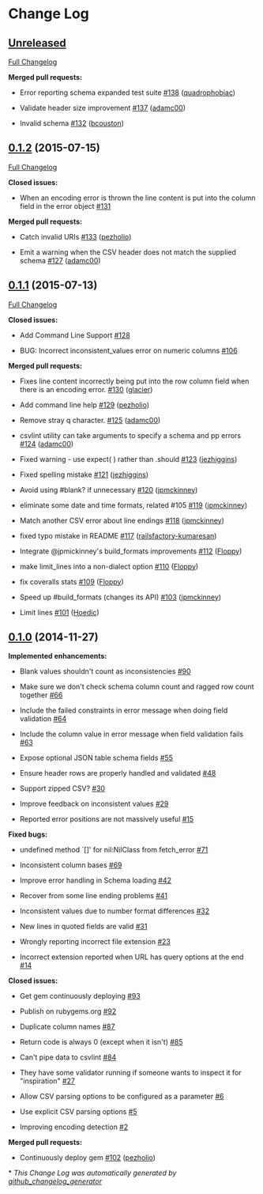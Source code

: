 # Change Log

## [Unreleased](https://github.com/theodi/csvlint.rb/tree/HEAD)

[Full Changelog](https://github.com/theodi/csvlint.rb/compare/0.1.2...HEAD)

**Merged pull requests:**

- Error reporting schema expanded test suite [\#138](https://github.com/theodi/csvlint.rb/pull/138) ([quadrophobiac](https://github.com/quadrophobiac))

- Validate header size improvement [\#137](https://github.com/theodi/csvlint.rb/pull/137) ([adamc00](https://github.com/adamc00))

- Invalid schema [\#132](https://github.com/theodi/csvlint.rb/pull/132) ([bcouston](https://github.com/bcouston))

## [0.1.2](https://github.com/theodi/csvlint.rb/tree/0.1.2) (2015-07-15)

[Full Changelog](https://github.com/theodi/csvlint.rb/compare/0.1.1...0.1.2)

**Closed issues:**

- When an encoding error is thrown the line content is put into the column field in the error object [\#131](https://github.com/theodi/csvlint.rb/issues/131)

**Merged pull requests:**

- Catch invalid URIs [\#133](https://github.com/theodi/csvlint.rb/pull/133) ([pezholio](https://github.com/pezholio))

- Emit a warning when the CSV header does not match the supplied schema [\#127](https://github.com/theodi/csvlint.rb/pull/127) ([adamc00](https://github.com/adamc00))

## [0.1.1](https://github.com/theodi/csvlint.rb/tree/0.1.1) (2015-07-13)

[Full Changelog](https://github.com/theodi/csvlint.rb/compare/0.1.0...0.1.1)

**Closed issues:**

- Add Command Line Support [\#128](https://github.com/theodi/csvlint.rb/issues/128)

- BUG: Incorrect inconsistent\_values error on numeric columns [\#106](https://github.com/theodi/csvlint.rb/issues/106)

**Merged pull requests:**

- Fixes line content incorrectly being put into the row column field when there is an encoding error. [\#130](https://github.com/theodi/csvlint.rb/pull/130) ([glacier](https://github.com/glacier))

- Add command line help [\#129](https://github.com/theodi/csvlint.rb/pull/129) ([pezholio](https://github.com/pezholio))

- Remove stray q character. [\#125](https://github.com/theodi/csvlint.rb/pull/125) ([adamc00](https://github.com/adamc00))

- csvlint utility can take arguments to specify a schema and pp errors [\#124](https://github.com/theodi/csvlint.rb/pull/124) ([adamc00](https://github.com/adamc00))

- Fixed warning - use expect\( \) rather than .should [\#123](https://github.com/theodi/csvlint.rb/pull/123) ([jezhiggins](https://github.com/jezhiggins))

- Fixed spelling mistake [\#121](https://github.com/theodi/csvlint.rb/pull/121) ([jezhiggins](https://github.com/jezhiggins))

- Avoid using \#blank? if unnecessary [\#120](https://github.com/theodi/csvlint.rb/pull/120) ([jpmckinney](https://github.com/jpmckinney))

- eliminate some date and time formats, related \#105 [\#119](https://github.com/theodi/csvlint.rb/pull/119) ([jpmckinney](https://github.com/jpmckinney))

- Match another CSV error about line endings [\#118](https://github.com/theodi/csvlint.rb/pull/118) ([jpmckinney](https://github.com/jpmckinney))

- fixed typo mistake in README [\#117](https://github.com/theodi/csvlint.rb/pull/117) ([railsfactory-kumaresan](https://github.com/railsfactory-kumaresan))

- Integrate @jpmickinney's build\_formats improvements [\#112](https://github.com/theodi/csvlint.rb/pull/112) ([Floppy](https://github.com/Floppy))

- make limit\_lines into a non-dialect option [\#110](https://github.com/theodi/csvlint.rb/pull/110) ([Floppy](https://github.com/Floppy))

- fix coveralls stats [\#109](https://github.com/theodi/csvlint.rb/pull/109) ([Floppy](https://github.com/Floppy))

- Speed up \#build\_formats \(changes its API\) [\#103](https://github.com/theodi/csvlint.rb/pull/103) ([jpmckinney](https://github.com/jpmckinney))

- Limit lines [\#101](https://github.com/theodi/csvlint.rb/pull/101) ([Hoedic](https://github.com/Hoedic))

## [0.1.0](https://github.com/theodi/csvlint.rb/tree/0.1.0) (2014-11-27)

**Implemented enhancements:**

- Blank values shouldn't count as inconsistencies [\#90](https://github.com/theodi/csvlint.rb/issues/90)

- Make sure we don't check schema column count and ragged row count together [\#66](https://github.com/theodi/csvlint.rb/issues/66)

- Include the failed constraints in error message when doing field validation [\#64](https://github.com/theodi/csvlint.rb/issues/64)

- Include the column value in error message when field validation fails [\#63](https://github.com/theodi/csvlint.rb/issues/63)

- Expose optional JSON table schema fields [\#55](https://github.com/theodi/csvlint.rb/issues/55)

- Ensure header rows are properly handled and validated [\#48](https://github.com/theodi/csvlint.rb/issues/48)

- Support zipped CSV? [\#30](https://github.com/theodi/csvlint.rb/issues/30)

- Improve feedback on inconsistent values [\#29](https://github.com/theodi/csvlint.rb/issues/29)

- Reported error positions are not massively useful [\#15](https://github.com/theodi/csvlint.rb/issues/15)

**Fixed bugs:**

- undefined method `\[\]' for nil:NilClass from fetch\_error [\#71](https://github.com/theodi/csvlint.rb/issues/71)

- Inconsistent column bases [\#69](https://github.com/theodi/csvlint.rb/issues/69)

- Improve error handling in Schema loading [\#42](https://github.com/theodi/csvlint.rb/issues/42)

- Recover from some line ending problems [\#41](https://github.com/theodi/csvlint.rb/issues/41)

- Inconsistent values due to number format differences [\#32](https://github.com/theodi/csvlint.rb/issues/32)

- New lines in quoted fields are valid [\#31](https://github.com/theodi/csvlint.rb/issues/31)

- Wrongly reporting incorrect file extension [\#23](https://github.com/theodi/csvlint.rb/issues/23)

- Incorrect extension reported when URL has query options at the end [\#14](https://github.com/theodi/csvlint.rb/issues/14)

**Closed issues:**

- Get gem continuously deploying [\#93](https://github.com/theodi/csvlint.rb/issues/93)

- Publish on rubygems.org [\#92](https://github.com/theodi/csvlint.rb/issues/92)

- Duplicate column names [\#87](https://github.com/theodi/csvlint.rb/issues/87)

- Return code is always 0 \(except when it isn't\) [\#85](https://github.com/theodi/csvlint.rb/issues/85)

- Can't pipe data to csvlint [\#84](https://github.com/theodi/csvlint.rb/issues/84)

- They have some validator running if someone wants to inspect it for "inspiration" [\#27](https://github.com/theodi/csvlint.rb/issues/27)

- Allow CSV parsing options to be configured as a parameter [\#6](https://github.com/theodi/csvlint.rb/issues/6)

- Use explicit CSV parsing options [\#5](https://github.com/theodi/csvlint.rb/issues/5)

- Improving encoding detection [\#2](https://github.com/theodi/csvlint.rb/issues/2)

**Merged pull requests:**

- Continuously deploy gem [\#102](https://github.com/theodi/csvlint.rb/pull/102) ([pezholio](https://github.com/pezholio))



\* *This Change Log was automatically generated by [github_changelog_generator](https://github.com/skywinder/Github-Changelog-Generator)*